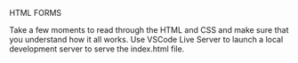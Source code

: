 HTML FORMS 

Take a few moments to read through the HTML and CSS and make sure that you understand how it all works. Use VSCode Live Server to launch a local development server to serve the index.html file.
